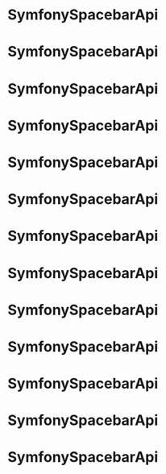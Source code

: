 # SymfonySpacebarApi
# SymfonySpacebarApi
# SymfonySpacebarApi
# SymfonySpacebarApi
# SymfonySpacebarApi
# SymfonySpacebarApi
# SymfonySpacebarApi
# SymfonySpacebarApi
# SymfonySpacebarApi
# SymfonySpacebarApi
# SymfonySpacebarApi
# SymfonySpacebarApi
# SymfonySpacebarApi
